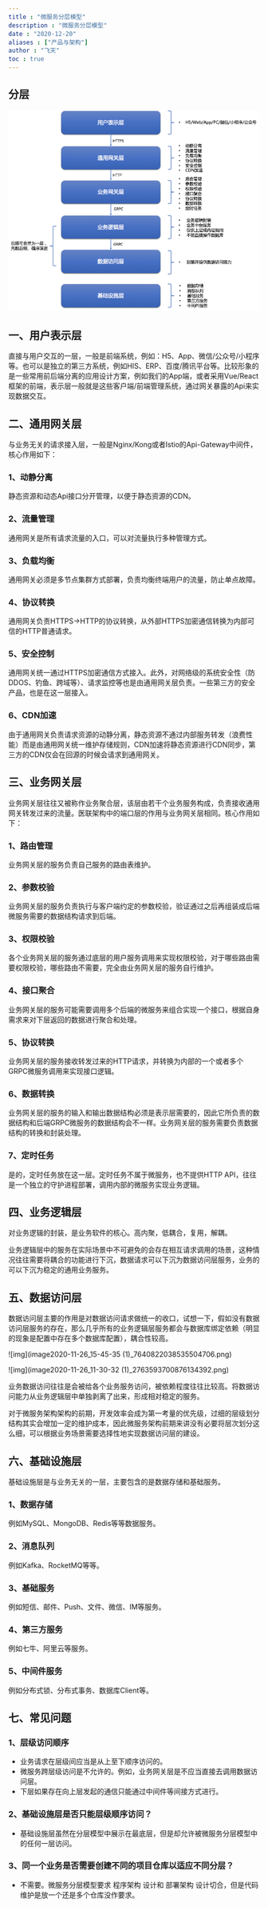 ```yaml
---
title : "微服务分层模型"
description : "微服务分层模型"
date : "2020-12-20"
aliases : ["产品与架构"]
author : "飞天"
toc : true
---
```




## 分层



![img](image2020-11-26_14-22-34_7380357825546553118.png)



## 一、用户表示层

直接与用户交互的一层，一般是前端系统，例如：H5、App、微信/公众号/小程序等。也可以是独立的第三方系统，例如HIS、ERP、百度/腾讯平台等。比较形象的是一些常用前后端分离的应用设计方案，例如我们的App端，或者采用Vue/React框架的前端，表示层一般就是这些客户端/前端管理系统，通过网关暴露的Api来实现数据交互。

## 二、通用网关层

与业务无关的请求接入层，一般是Nginx/Kong或者Istio的Api-Gateway中间件，核心作用如下：

### 1、动静分离

静态资源和动态Api接口分开管理，以便于静态资源的CDN。

### 2、流量管理

通用网关是所有请求流量的入口，可以对流量执行多种管理方式。

### 3、负载均衡

通用网关必须是多节点集群方式部署，负责均衡终端用户的流量，防止单点故障。

### 4、协议转换

通用网关负责HTTPS->HTTP的协议转换，从外部HTTPS加密通信转换为内部可信的HTTP普通请求。

### 5、安全控制

通用网关统一通过HTTPS加密通信方式接入。此外，对网络级的系统安全性（防DDOS、钓鱼、跨域等）、请求监控等也是由通用网关层负责。一些第三方的安全产品，也是在这一层接入。

### 6、CDN加速

由于通用网关负责请求资源的动静分离，静态资源不通过内部服务转发（浪费性能）而是由通用网关统一维护存储规则，CDN加速将静态资源进行CDN同步，第三方的CDN仅会在回源的时候会请求到通用网关。

## 三、业务网关层

业务网关层往往又被称作业务聚合层，该层由若干个业务服务构成，负责接收通用网关转发过来的流量。医联架构中的端口层的作用与业务网关层相同。核心作用如下：

### 1、路由管理

业务网关层的服务负责自己服务的路由表维护。

### 2、参数校验

业务网关层的服务负责执行与客户端约定的参数校验，验证通过之后再组装成后端微服务需要的数据结构请求到后端。

### 3、权限校验

各个业务网关层的服务通过底层的用户服务调用来实现权限校验，对于哪些路由需要权限校验，哪些路由不需要，完全由业务网关层的服务自行维护。

### 4、接口聚合

业务网关层的服务可能需要调用多个后端的微服务来组合实现一个接口，根据自身需求来对下层返回的数据进行聚合和处理。

### 5、协议转换

业务网关层的服务接收转发过来的HTTP请求，并转换为内部的一个或者多个GRPC微服务调用来实现接口逻辑。

### 6、数据转换

业务网关层的服务的输入和输出数据结构必须是表示层需要的，因此它所负责的数据结构和后端GRPC微服务的数据结构会不一样。业务网关层的服务需要负责数据结构的转换和封装处理。

### 7、定时任务

是的，定时任务放在这一层。定时任务不属于微服务，也不提供HTTP API，往往是一个独立的守护进程部署，调用内部的微服务实现业务逻辑。

## 四、业务逻辑层

对业务逻辑的封装，是业务软件的核心。高内聚，低耦合，复用，解耦。

业务逻辑层中的服务在实际场景中不可避免的会存在相互请求调用的场景，这种情况往往需要将耦合的功能进行下沉，数据请求可以下沉为数据访问层服务，业务的可以下沉为稳定的通用业务服务。

## 五、数据访问层

数据访问层主要的作用是对数据访问请求做统一的收口，试想一下，假如没有数据访问层服务的存在，那么几乎所有的业务逻辑层服务都会与数据库绑定依赖（明显的现象是配置中存在多个数据库配置），耦合性较高。



![img](image2020-11-26_15-45-35 (1)_7640822038535504706.png)





![img](image2020-11-26_11-30-32 (1)_2763593700876134392.png)



业务数据访问往往是会被给各个业务服务访问，被依赖程度往往比较高。将数据访问能力从业务逻辑层中单独剥离了出来，形成相对稳定的服务。

对于微服务架构架构的前期，开发效率会成为第一考量的优先级，过细的层级划分结构其实会增加一定的维护成本，因此微服务架构前期来讲没有必要将层次划分这么细，可以根据业务场景需要选择性地实现数据访问层的建设。

## 六、基础设施层

基础设施层是与业务无关的一层，主要包含的是数据存储和基础服务。

### 1、数据存储

例如MySQL、MongoDB、Redis等等数据服务。

### 2、消息队列

例如Kafka、RocketMQ等等。

### 3、基础服务

例如短信、邮件、Push、文件、微信、IM等服务。

### 4、第三方服务

例如七牛、阿里云等服务。

### 5、中间件服务

例如分布式锁、分布式事务、数据库Client等。

## 七、常见问题

### 1、层级访问顺序

- 业务请求在层级间应当是从上至下顺序访问的。
- 微服务跨层级访问是不允许的。例如，业务网关层是不应当直接去调用数据访问层。
- 下层如果存在向上层发起的通信只能通过中间件等间接方式进行。

### 2、基础设施层是否只能层级顺序访问？

- 基础设施层虽然在分层模型中展示在最底层，但是却允许被微服务分层模型中的任何一层访问。

### 3、同一个业务是否需要创建不同的项目仓库以适应不同分层？

- 不需要。微服务分层模型要求 程序架构 设计和 部署架构 设计切合，但是代码维护是放一个还是多个仓库没作要求。